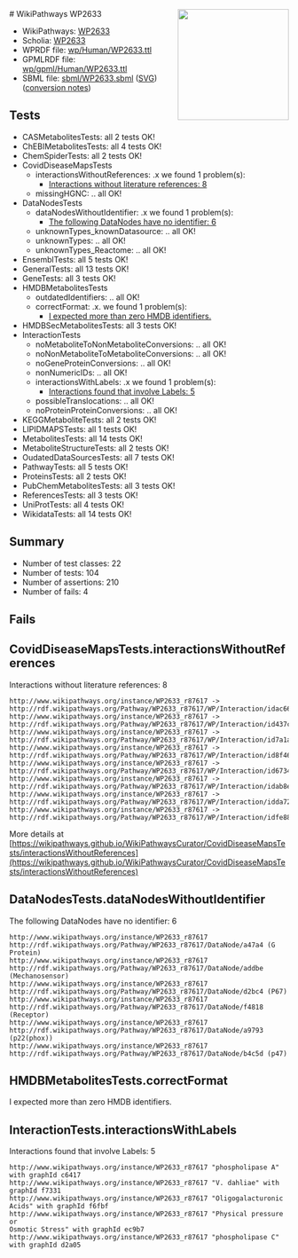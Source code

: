 <img style="float: right; width: 200px" src="../logo.png" />
# WikiPathways WP2633

* WikiPathways: [WP2633](https://identifiers.org/wikipathways:WP2633)
* Scholia: [WP2633](https://scholia.toolforge.org/wikipathways/WP2633)
* WPRDF file: [wp/Human/WP2633.ttl](../wp/Human/WP2633.ttl)
* GPMLRDF file: [wp/gpml/Human/WP2633.ttl](../wp/gpml/Human/WP2633.ttl)
* SBML file: [sbml/WP2633.sbml](../sbml/WP2633.sbml) ([SVG](../sbml/WP2633.svg)) ([conversion notes](../sbml/WP2633.txt))

## Tests
* CASMetabolitesTests: all 2 tests OK!
* ChEBIMetabolitesTests: all 4 tests OK!
* ChemSpiderTests: all 2 tests OK!
* CovidDiseaseMapsTests
    * interactionsWithoutReferences: .x we found 1 problem(s):
        * [Interactions without literature references: 8](#2e295936)
    * missingHGNC: .. all OK!
* DataNodesTests
    * dataNodesWithoutIdentifier: .x we found 1 problem(s):
        * [The following DataNodes have no identifier: 6](#d2d32fa5)
    * unknownTypes_knownDatasource: .. all OK!
    * unknownTypes: .. all OK!
    * unknownTypes_Reactome: .. all OK!
* EnsemblTests: all 5 tests OK!
* GeneralTests: all 13 tests OK!
* GeneTests: all 3 tests OK!
* HMDBMetabolitesTests
    * outdatedIdentifiers: .. all OK!
    * correctFormat: .x. we found 1 problem(s):
        * [I expected more than zero HMDB identifiers.](#ad154c1e)
* HMDBSecMetabolitesTests: all 3 tests OK!
* InteractionTests
    * noMetaboliteToNonMetaboliteConversions: .. all OK!
    * noNonMetaboliteToMetaboliteConversions: .. all OK!
    * noGeneProteinConversions: .. all OK!
    * nonNumericIDs: .. all OK!
    * interactionsWithLabels: .x we found 1 problem(s):
        * [Interactions found that involve Labels: 5](#630d267c)
    * possibleTranslocations: .. all OK!
    * noProteinProteinConversions: .. all OK!
* KEGGMetaboliteTests: all 2 tests OK!
* LIPIDMAPSTests: all 1 tests OK!
* MetabolitesTests: all 14 tests OK!
* MetaboliteStructureTests: all 2 tests OK!
* OudatedDataSourcesTests: all 7 tests OK!
* PathwayTests: all 5 tests OK!
* ProteinsTests: all 2 tests OK!
* PubChemMetabolitesTests: all 3 tests OK!
* ReferencesTests: all 3 tests OK!
* UniProtTests: all 4 tests OK!
* WikidataTests: all 14 tests OK!


## Summary

* Number of test classes: 22
* Number of tests: 104
* Number of assertions: 210
* Number of fails: 4

## Fails

<a name="2e295936" />

## CovidDiseaseMapsTests.interactionsWithoutReferences

Interactions without literature references: 8
```
http://www.wikipathways.org/instance/WP2633_r87617 -> http://rdf.wikipathways.org/Pathway/WP2633_r87617/WP/Interaction/idac66be65
http://www.wikipathways.org/instance/WP2633_r87617 -> http://rdf.wikipathways.org/Pathway/WP2633_r87617/WP/Interaction/id437c4059
http://www.wikipathways.org/instance/WP2633_r87617 -> http://rdf.wikipathways.org/Pathway/WP2633_r87617/WP/Interaction/id7a1a5e1d
http://www.wikipathways.org/instance/WP2633_r87617 -> http://rdf.wikipathways.org/Pathway/WP2633_r87617/WP/Interaction/id8f4633d7
http://www.wikipathways.org/instance/WP2633_r87617 -> http://rdf.wikipathways.org/Pathway/WP2633_r87617/WP/Interaction/id673471b6
http://www.wikipathways.org/instance/WP2633_r87617 -> http://rdf.wikipathways.org/Pathway/WP2633_r87617/WP/Interaction/idab8ebe26
http://www.wikipathways.org/instance/WP2633_r87617 -> http://rdf.wikipathways.org/Pathway/WP2633_r87617/WP/Interaction/idda721996
http://www.wikipathways.org/instance/WP2633_r87617 -> http://rdf.wikipathways.org/Pathway/WP2633_r87617/WP/Interaction/idfe88f83b
```

More details at [https://wikipathways.github.io/WikiPathwaysCurator/CovidDiseaseMapsTests/interactionsWithoutReferences](https://wikipathways.github.io/WikiPathwaysCurator/CovidDiseaseMapsTests/interactionsWithoutReferences)

<a name="d2d32fa5" />

## DataNodesTests.dataNodesWithoutIdentifier

The following DataNodes have no identifier: 6
```
http://www.wikipathways.org/instance/WP2633_r87617 http://rdf.wikipathways.org/Pathway/WP2633_r87617/DataNode/a47a4 (G Protein)
http://www.wikipathways.org/instance/WP2633_r87617 http://rdf.wikipathways.org/Pathway/WP2633_r87617/DataNode/addbe (Mechanosensor)
http://www.wikipathways.org/instance/WP2633_r87617 http://rdf.wikipathways.org/Pathway/WP2633_r87617/DataNode/d2bc4 (P67)
http://www.wikipathways.org/instance/WP2633_r87617 http://rdf.wikipathways.org/Pathway/WP2633_r87617/DataNode/f4818 (Receptor)
http://www.wikipathways.org/instance/WP2633_r87617 http://rdf.wikipathways.org/Pathway/WP2633_r87617/DataNode/a9793 (p22(phox))
http://www.wikipathways.org/instance/WP2633_r87617 http://rdf.wikipathways.org/Pathway/WP2633_r87617/DataNode/b4c5d (p47)
```

<a name="ad154c1e" />

## HMDBMetabolitesTests.correctFormat

I expected more than zero HMDB identifiers.
<a name="630d267c" />

## InteractionTests.interactionsWithLabels

Interactions found that involve Labels: 5
```
http://www.wikipathways.org/instance/WP2633_r87617 "phospholipase A" with graphId c6417
http://www.wikipathways.org/instance/WP2633_r87617 "V. dahliae" with graphId f7331
http://www.wikipathways.org/instance/WP2633_r87617 "Oligogalacturonic Acids" with graphId f6fbf
http://www.wikipathways.org/instance/WP2633_r87617 "Physical pressure or 
Osmotic Stress" with graphId ec9b7
http://www.wikipathways.org/instance/WP2633_r87617 "phospholipase C" with graphId d2a05
```

